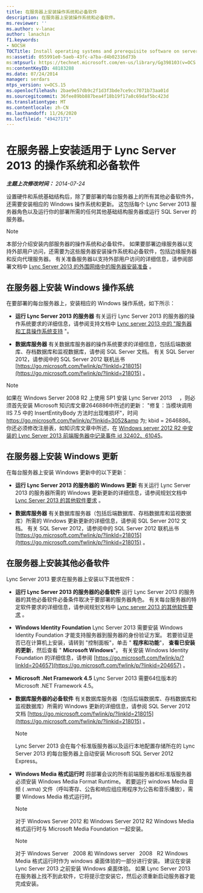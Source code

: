 ```yaml
---
title: 在服务器上安装操作系统和必备软件
description: 在服务器上安装操作系统和必备软件。
ms.reviewer: ''
ms.author: v-lanac
author: lanachin
f1.keywords:
- NOCSH
TOCTitle: Install operating systems and prerequisite software on servers
ms:assetid: 055991e0-5aeb-43fc-a7ba-d4b02316d73b
ms:mtpsurl: https://technet.microsoft.com/en-us/library/Gg398103(v=OCS.15)
ms:contentKeyID: 48183288
ms.date: 07/24/2014
manager: serdars
mtps_version: v=OCS.15
ms.openlocfilehash: 2bae9e57db9c2f1d3f3bde7ce9cc7071b73aa01d
ms.sourcegitcommit: 36fee89bb887bea4f18b19f17a8c69daf5bc423d
ms.translationtype: MT
ms.contentlocale: zh-CN
ms.lasthandoff: 11/26/2020
ms.locfileid: "49427171"
---
```

# <a name="install-operating-systems-and-prerequisite-software-on-servers-for-lync-server-2013"></a>在服务器上安装适用于 Lync Server 2013 的操作系统和必备软件

<div data-xmlns="http://www.w3.org/1999/xhtml">

<div class="topic" data-xmlns="http://www.w3.org/1999/xhtml" data-msxsl="urn:schemas-microsoft-com:xslt" data-cs="https://msdn.microsoft.com/">

<div data-asp="https://msdn2.microsoft.com/asp">



</div>

<div id="mainSection">

<div id="mainBody">

<span> </span>

_**主题上次修改时间：** 2014-07-24_

设置硬件和系统基础结构后，除了要部署的每台服务器上的所有其他必备软件外，还需要安装相应的 Windows 操作系统和更新。 这包括每个 Lync Server 2013 服务器角色以及运行你的部署所需的任何其他基础结构服务器或运行 SQL Server 的服务器。

<div>


> [!NOTE]
> 本部分介绍安装内部服务器的操作系统和必备软件。 如果要部署边缘服务器以支持外部用户访问，还需要为这些服务器安装操作系统和必备软件，包括边缘服务器和反向代理服务器。 有关准备服务器以支持外部用户访问的详细信息，请参阅部署文档中 <A href="lync-server-2013-preparing-for-installation-of-servers-in-the-perimeter-network.md">Lync Server 2013 的外围网络中的服务器安装准备</A> 。



</div>

<div>

## <a name="install-windows-operating-systems-on-servers"></a>在服务器上安装 Windows 操作系统

在要部署的每台服务器上，安装相应的 Windows 操作系统，如下所示：

  - **运行 Lync Server 2013 的服务器**   有关运行 Lync Server 2013 的服务器的操作系统要求的详细信息，请参阅支持文档中 [Lync server 2013 中的 "服务器和工具操作系统支持](lync-server-2013-server-and-tools-operating-system-support.md) "。

  - **数据库服务器**   有关数据库服务器的操作系统要求的详细信息，包括后端数据库、存档数据库和监视数据库，请参阅 SQL Server 文档。 有关 SQL Server 2012，请参阅中的 SQL Server 2012 联机丛书 [https://go.microsoft.com/fwlink/p/?linkId=218015](https://go.microsoft.com/fwlink/p/?linkid=218015) 。

<div>


> [!NOTE]
> 如果在 Windows Server 2008 R2 上使用 SP1 安装 Lync Server 2013 &nbsp; &nbsp; ，则必须首先安装 Microsoft 知识库文章2646886中所述的更新： "修复：当模块调用 IIS 7.5 中的 InsertEntityBody 方法时出现堆损坏"，时间<A class=uri href="https://go.microsoft.com/fwlink/p/?linkid=3052%26kbid=2646886"> https://go.microsoft.com/fwlink/p/?linkid=3052&amp 为; kbid = 2646886</A>。<BR>你还必须修改注册表，如知识库文章中所述，在 <A href="https://go.microsoft.com/fwlink/p/?linkid=506893">Windows server 2012 R2 中安装的 Lync Server 2013 前端服务器中记录事件 id 32402、61045</A>。



</div>

</div>

<div>

## <a name="install-windows-update-on-servers"></a>在服务器上安装 Windows 更新

在每台服务器上安装 Windows 更新中的以下更新：

  - **运行 Lync Server 2013 的服务器的 Windows 更新**   有关运行 Lync Server 2013 的服务器所需的 Windows 更新更新的详细信息，请参阅规划文档中 [Lync Server 2013 的其他软件要求](lync-server-2013-additional-software-requirements.md) 。

  - **数据库服务器**   有关数据库服务器（包括后端数据库、存档数据库和监视数据库）所需的 Windows 更新更新的详细信息，请参阅 SQL Server 2012 文档。 有关 SQL Server 2012，请参阅中的 SQL Server 2012 联机丛书 [https://go.microsoft.com/fwlink/p/?linkId=218015](https://go.microsoft.com/fwlink/p/?linkid=218015) 。

</div>

<div>

## <a name="install-other-prerequisite-software-on-servers"></a>在服务器上安装其他必备软件

Lync Server 2013 要求在服务器上安装以下其他软件：

  - **运行 Lync Server 2013 的服务器的必备软件**   运行 Lync Server 2013 的服务器的其他必备软件必备条件取决于要部署的服务器角色。 有关每台服务器的特定软件要求的详细信息，请参阅规划文档中 [Lync server 2013 的其他软件要求](lync-server-2013-additional-software-requirements.md) 。

  - **Windows Identity Foundation**   Lync Server 2013 需要安装 Windows Identity Foundation 才能支持服务器到服务器的身份验证方案。 若要验证是否已在计算机上安装，请转到 "控制面板"，单击 " **程序和功能**"， **查看已安装的更新**，然后查看 " **Microsoft Windows**"。 有关安装 Windows Identity Foundation 的详细信息，请参阅 [https://go.microsoft.com/fwlink/p/?linkId=204657](https://go.microsoft.com/fwlink/p/?linkid=204657) 。

  - **Microsoft .Net Framework 4.5**   Lync Server 2013 需要64位版本的 Microsoft .NET Framework 4.5。

  - **数据库服务器的必备软件**   有关数据库服务器（包括后端数据库、存档数据库和监视数据库）所需的 Windows 更新的详细信息，请参阅 SQL Server 2012 文档 [https://go.microsoft.com/fwlink/p/?linkId=218015](https://go.microsoft.com/fwlink/p/?linkid=218015) 。
    
    <div>
    

    > [!NOTE]
    > Lync Server 2013 会在每个标准版服务器以及运行本地配置存储所在的 Lync Server 2013 的每台服务器上自动安装 Microsoft SQL Server 2012 Express。

    
    </div>

  - **Windows Media 格式运行时**   将部署会议的所有前端服务器和标准版服务器必须安装 Windows Media Format Runtime。 若要运行 windows Media 音频 ( .wma) 文件（呼叫寄存、公告和响应组应用程序为公告和音乐播放），需要 Windows Media 格式运行时。
    
    <div>
    

    > [!NOTE]
    > 对于 Windows Server 2012 和 Windows Server 2012 R2 Windows Media 格式运行时与 Microsoft Media Foundation 一起安装。

    
    </div>
    
    <div>
    

    > [!NOTE]
    > 对于 Windows Server &nbsp; 2008 和 Windows server &nbsp; 2008 &nbsp; R2 Windows Media 格式运行时作为 windows 桌面体验的一部分进行安装。 建议在安装 Lync Server 2013 之前安装 Windows 桌面体验。 如果 Lync Server 2013 在服务器上找不到此软件，它将提示您安装它，然后必须重新启动服务器才能完成安装。

    
    </div>

</div>

</div>

<span> </span>

</div>

</div>

</div>

